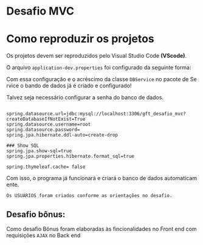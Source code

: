 # Desafio MVC


# Como reproduzir os projetos 


Os projetos devem ser reproduzidos pelo Visual Studio Code **(VScode)**.

O arquivo ``application-dev.properties`` foi configurado da seguinte forma:

Com essa configuração e o acréscimo da classe ``DBService`` no pacote de Service o bando de dados já é criado e configurado!

Talvez seja necessário configurar a senha do banco de dados.

```

spring.datasource.url=jdbc:mysql://localhost:3306/gft_desafio_mvc?createDatabaseIfNotExist=True
spring.datasource.username=root
spring.datasource.password=
spring.jpa.hibernate.ddl-auto=create-drop

### Show SQL
spring.jpa.show-sql=true
spring.jpa.properties.hibernate.format_sql=true

spring.thymeleaf.cache= false

```
Com isso, o programa já funcionará e criará o banco de dados automaticamente.

````Os USUÁRIOS foram criados conforme as orientações no desafio.````

## Desafio bônus:



Como desafio Bônus foram elaboradas às fincionalidades no Front end com requisições ``AJAX`` no Back end 
